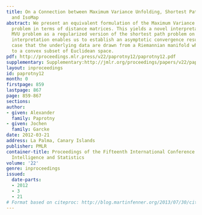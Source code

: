```yaml
---
title: On a Connection between Maximum Variance Unfolding, Shortest Path Problems
  and IsoMap
abstract: We present an equivalent formulation of the Maximum Variance Unfolding (MVU)
  problem in terms of distance matrices. This yields a novel interpretation of the
  MVU problem as a regularized version of the shortest path problem on a graph. This
  interpretation enables us to establish an asymptotic convergence result for the
  case that the underlying data are drawn from a Riemannian manifold which is isometric
  to a convex subset of Euclidean space.
pdf: http://proceedings.mlr.press/v22/paprotny12/paprotny12.pdf
supplementary: Supplementary:http://jmlr.org/proceedings/papers/v22/paprotny12/paprotny12Supple.pdf
layout: inproceedings
id: paprotny12
month: 0
firstpage: 859
lastpage: 867
page: 859-867
sections: 
author:
- given: Alexander
  family: Paprotny
- given: Jochen
  family: Garcke
date: 2012-03-21
address: La Palma, Canary Islands
publisher: PMLR
container-title: Proceedings of the Fifteenth International Conference on Artificial
  Intelligence and Statistics
volume: '22'
genre: inproceedings
issued:
  date-parts:
  - 2012
  - 3
  - 21
# Format based on citeproc: http://blog.martinfenner.org/2013/07/30/citeproc-yaml-for-bibliographies/
---
```

